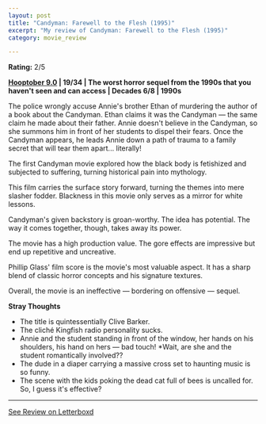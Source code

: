 ```yaml
---
layout: post
title: "Candyman: Farewell to the Flesh (1995)"
excerpt: "My review of Candyman: Farewell to the Flesh (1995)"
category: movie_review

---
```


**Rating:** 2/5

<b><a href="https://boxd.it/pOmcY/detail">Hooptober 9.0</a> | 19/34 | The worst horror sequel from the 1990s that you haven't seen and can access | Decades 6/8 | 1990s</b>

The police wrongly accuse Annie's brother Ethan of murdering the author of a book about the Candyman. Ethan claims it was the Candyman — the same claim he made about their father. Annie doesn't believe in the Candyman, so she summons him in front of her students to dispel their fears. Once the Candyman appears, he leads Annie down a path of trauma to a family secret that will tear them apart... literally!

The first Candyman movie explored how the black body is fetishized and subjected to suffering, turning historical pain into mythology.

This film carries the surface story forward, turning the themes into mere slasher fodder. Blackness in this movie only serves as a mirror for white lessons.

Candyman's given backstory is groan-worthy. The idea has potential. The way it comes together, though, takes away its power.

The movie has a high production value. The gore effects are impressive but end up repetitive and uncreative.

Phillip Glass' film score is the movie's most valuable aspect. It has a sharp blend of classic horror concepts and his signature textures.

Overall, the movie is an ineffective — bordering on offensive — sequel.

<b>Stray Thoughts</b>
* The title is quintessentially Clive Barker.
* The cliché Kingfish radio personality sucks.
* Annie and the student standing in front of the window, her hands on his shoulders, his hand on hers — bad touch!
*Wait, are she and the student romantically involved??
* The dude in a diaper carrying a massive cross set to haunting music is so funny.
* The scene with the kids poking the dead cat full of bees is uncalled for. So, I guess it's effective?

<hr>

[See Review on Letterboxd](https://boxd.it/5beFLT)
